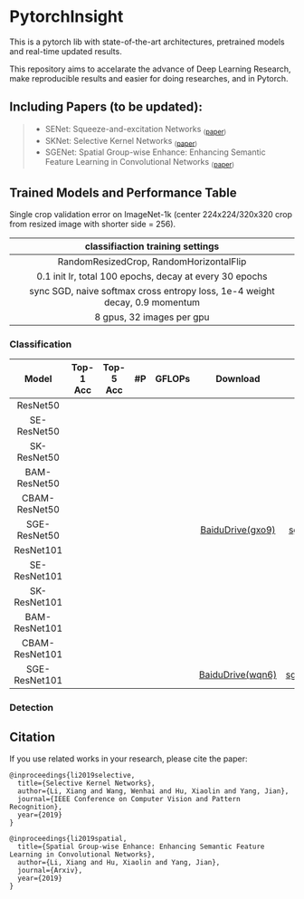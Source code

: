 # PytorchInsight

This is a pytorch lib with state-of-the-art architectures, pretrained models and real-time updated results.

This repository aims to accelarate the advance of Deep Learning Research, make reproducible results and easier for doing researches, and in Pytorch.

## Including Papers (to be updated):
> * SENet: Squeeze-and-excitation Networks <sub>([paper]())</sub>
> * SKNet: Selective Kernel Networks <sub>([paper](https://arxiv.org/pdf/1903.06586.pdf))</sub>
> * SGENet: Spatial Group-wise Enhance: Enhancing Semantic Feature Learning in Convolutional Networks <sub>([paper]())</sub>



## Trained Models and Performance Table
Single crop validation error on ImageNet-1k (center 224x224/320x320 crop from resized image with shorter side = 256). 

|classifiaction training settings |
|:-:|
|RandomResizedCrop, RandomHorizontalFlip|
|0.1 init lr, total 100 epochs, decay at every 30 epochs|
|sync SGD, naive softmax cross entropy loss, 1e-4 weight decay, 0.9 momentum|
|8 gpus, 32 images per gpu|

### Classification
| Model | Top-1 Acc | Top-5 Acc | #P | GFLOPs | Download | log |
|:-:|:-:|:-:|:-:|:-:|:-:|:-:|
|ResNet50       |||||||
|SE-ResNet50    ||||||| 
|SK-ResNet50    |||||||
|BAM-ResNet50   |||||||
|CBAM-ResNet50  |||||||
|SGE-ResNet50   |||||[BaiduDrive(gxo9)](https://pan.baidu.com/s/11bb2XBGkTqIoOunaSXOOTg)|[sge_resnet50.log](https://github.com/implus/PytorchInsight/blob/master/pretrain_log/sge_resnet50.log.txt)|
|ResNet101      |||||||
|SE-ResNet101   |||||||
|SK-ResNet101   |||||||
|BAM-ResNet101  |||||||
|CBAM-ResNet101 |||||||
|SGE-ResNet101  |||||[BaiduDrive(wqn6)](https://pan.baidu.com/s/1X_qZbmC1G2qqdzbIx6C0cQ)|[sge_resnet101.log](https://github.com/implus/PytorchInsight/blob/master/pretrain_log/sge_resnet101.log.txt)|

### Detection



## Citation

If you use related works in your research, please cite the paper:
    
    @inproceedings{li2019selective,
      title={Selective Kernel Networks},
      author={Li, Xiang and Wang, Wenhai and Hu, Xiaolin and Yang, Jian},
      journal={IEEE Conference on Computer Vision and Pattern Recognition},
      year={2019}
    }

    @inproceedings{li2019spatial,
      title={Spatial Group-wise Enhance: Enhancing Semantic Feature Learning in Convolutional Networks},
      author={Li, Xiang and Hu, Xiaolin and Yang, Jian},
      journal={Arxiv},
      year={2019}
    }


